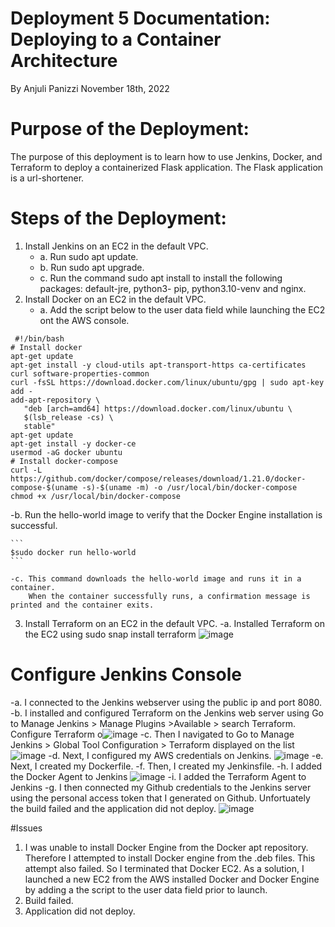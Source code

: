# Deployment 5 Documentation: Deploying to a Container Architecture
   By Anjuli Panizzi   November 18th, 2022 
# Purpose of the Deployment:
   The purpose of this deployment is to learn how to use Jenkins, Docker, and Terraform to deploy a containerized Flask application. The Flask application is a url-shortener.
# Steps of the Deployment:
1. Install Jenkins on an EC2 in the default VPC.
   - a. Run sudo apt update.
   - b. Run sudo apt upgrade.
   - c. Run the command sudo apt install to install the following packages: default-jre, python3-
  pip, python3.10-venv and nginx.
2. Install Docker on an EC2 in the default VPC.
    - a. Add the script below to the user data field while launching the EC2 ont the AWS console.

```
 #!/bin/bash
# Install docker
apt-get update
apt-get install -y cloud-utils apt-transport-https ca-certificates curl software-properties-common
curl -fsSL https://download.docker.com/linux/ubuntu/gpg | sudo apt-key add -
add-apt-repository \
   "deb [arch=amd64] https://download.docker.com/linux/ubuntu \
   $(lsb_release -cs) \
   stable"
apt-get update
apt-get install -y docker-ce
usermod -aG docker ubuntu
# Install docker-compose
curl -L https://github.com/docker/compose/releases/download/1.21.0/docker-compose-$(uname -s)-$(uname -m) -o /usr/local/bin/docker-compose
chmod +x /usr/local/bin/docker-compose
 ```
 
   -b. Run the hello-world image to verify that the Docker Engine installation is successful.
   
    ```
    $sudo docker run hello-world 
    ```
    
    -c. This command downloads the hello-world image and runs it in a container. 
        When the container successfully runs, a confirmation message is printed and the container exits.
        
3. Install Terraform on an EC2 in the default VPC.
   -a. Installed Terraform on the EC2 using sudo snap install terraform
   ![image](https://user-images.githubusercontent.com/108234350/202850430-822bda79-2beb-4e6a-9866-9f5d0d121b6a.png)

# Configure Jenkins Console
   -a. I connected to the Jenkins webserver using the public ip
and port 8080.
   -b. I installed and configured Terraform on the Jenkins web
server using Go to Manage Jenkins > Manage Plugins >Available >
search Terraform. Configure Terraform
o![image](https://user-images.githubusercontent.com/108234350/202843272-bb2b895f-4567-4fff-b413-d70c544afd3d.png)
  -c. Then I navigated to Go to Manage Jenkins > Global Tool
Configuration > Terraform displayed on the list
![image](https://user-images.githubusercontent.com/108234350/202843323-5be52958-97cb-490e-9214-d285abb360bf.png)
  -d. Next, I configured my AWS credentials on Jenkins.
  ![image](https://user-images.githubusercontent.com/108234350/202849324-bd357202-4a5a-48d0-ae93-e16425511bbb.png)
  -e. Next, I created my Dockerfile.
  -f. Then, I created my Jenkinsfile.
  -h. I added the Docker Agent to Jenkins
  ![image](https://user-images.githubusercontent.com/108234350/202851015-2c87e494-6375-40fc-ae77-3d15a61ff44f.png)
  -i. I added the Terraform Agent to Jenkins
  -g. I then connected my Github credentials to the
Jenkins server using the personal access token that I generated on Github.
Unfortuately the build failed and the application did not deploy.
![image](https://user-images.githubusercontent.com/108234350/202856603-aa906b68-6613-4079-b8aa-987f34ce8407.png)


#Issues
1. I was unable to install Docker Engine from the Docker apt repository. Therefore I attempted to install Docker engine from the .deb files. This attempt also failed. So I terminated that Docker EC2.
As a solution, I launched a new EC2 from the AWS installed Docker and Docker Engine by adding a the script to the user data field prior to launch.
2. Build failed.
3. Application did not deploy.
